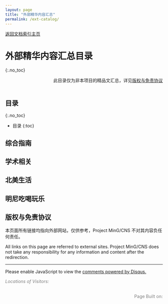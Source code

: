 ```yaml
---
layout: page
title: "外部精华内容汇总"
permalink: /ext-catalog/
---
```


<!-- Global site tag (gtag.js) - Google Analytics -->
<script async src="https://www.googletagmanager.com/gtag/js?id=G-4DT3EE5Z3Q"></script>
<script>
  window.dataLayer = window.dataLayer || [];
  function gtag(){dataLayer.push(arguments);}
  gtag('js', new Date());

  gtag('config', 'G-4DT3EE5Z3Q');
</script>
<script data-ad-client="ca-pub-3457849876540251" async src="https://pagead2.googlesyndication.com/pagead/js/adsbygoogle.js"></script>

<div>
<a href="http://www.mingcns.org">返回文档索引主页</a>
</div>

# 外部精华内容汇总目录
{:.no_toc}

<div align="right">
此目录仅为非本项目的精品文汇总，详见<a href="#版权与免责协议">版权与免责协议</a><br>
</div><br>

## 目录
{:.no_toc}

* 目录
{:toc}


<script type="text/javascript">
    // Redirects reader to an external site via util/redirector
    function redirect(name, link) {
        const redirectorPrefix = "https://www.mingcns.org/utils/redirector?";
        window.location.replace(
            redirectorPrefix + "name=" + encodeURI(name) + "&link=" + encodeURI(link));
    }

    // Renders single article item
    function renderListItem(item) {
        document.write(
            "<li> <p> <a href=\"#\" onclick=\"redirect('"
            + item[0]
            + "', '"
            + item[1]
            + "')\">"
            + item[0]
            + "</a> </p> </li>\n");
    }

    // Renders a list of articles
    function renderList(extCatlogList) {
        document.write("<ul>\n");
        extCatlogList.forEach(renderListItem)
        document.write("</ul>\n");
    }
</script>

## 综合指南
<script type="text/javascript">
    const generalList = [
        ["[2020][UMNCSSA] CSSA新生手册 | 新生手册", "https://share.weiyun.com/5pVgcAL"],
        ["[2020-05-04][collegelife] 2020赴美必备第一弹 | 出入境体检？疫苗接种？看这一篇就够啦！", "https://mp.weixin.qq.com/s/BlMmzT9kMCCelPp3W3YFqg"],
        ["[2019-05-08][CUSAUMN] 新生指南 | Off-campus Housing", "https://mp.weixin.qq.com/s/_K-cgWjMPSH8_dD-KZyZHQ"],
        ["[2020-04-30][明尼苏达大学驻华代表处UMN] 2020迎新 | 校园导览 - 明大双子城", "https://mp.weixin.qq.com/s/XuDafFhDTcOBGtg1Fz9w_A"],        
        ["[2019-08-01][UMNCSSA] CSSA新生大礼包 | 99%的新生点开都流泪了", "https://mp.weixin.qq.com/s/-HDsSr8rUTzIy2HEuZZ5wg"],
        ["[2019-08-01][UMNCSSA] CSSA新生手册 | 行前准备篇", "https://mp.weixin.qq.com/s/vuSXbp57tlhQL7O3udxgHA"],
        ["[2019-08-01][UMNCSSA] CSSA新生手册 | 入学指南篇", "https://mp.weixin.qq.com/s/aEsBME0jCzmGFe3-61sY1w"],
        ["[2019-08-01][UMNCSSA] CSSA新生手册 | 学术篇", "https://mp.weixin.qq.com/s/-sqeHMCQqd2XbfThFKvz8g"],
        ["[2019-08-01][UMNCSSA] CSSA新生手册 | 生活篇", "https://mp.weixin.qq.com/s/rvpDTiANDHR2ZN7iLkwRVQ"],
    ];

    renderList(generalList);
</script>

## 学术相关
<script type="text/javascript">
    const academyList = [
        ["[2020-06-15][ABESAUMN] 新生大礼包 | 下一个GPA上分小天才就是你","https://mp.weixin.qq.com/s/-7YuZnutHk0D-__VLa8GRA"],
        ["[2019-04-18][UMNCSSA] CSSA干货 | LE课程都选啥？拯救你的GPA就看这一篇", "https://mp.weixin.qq.com/s/ME9Kggxbc8rsI8qybp9_-g"],
        ["[2019-04-25][UMNCSSA] CSSA干货 | 选课指南第二弹！承包你的LE～", "https://mp.weixin.qq.com/s/7gdKZqSKAvDn4MhmMVEUdg"],
        ["[2019-05-01][UMNCSSA] CSSA干货 | 选课指南第三弹来袭！", "https://mp.weixin.qq.com/s/N0wyTHZfxY_gD7gyz13MPw"],
        ["[2019-05-05][UMNCSSA] CSSA干货 | 请接收！选课指南第四期", "https://mp.weixin.qq.com/s/JOQLXEdmrhs1345kQv30eA"],
    ];

    renderList(academyList);
</script>

## 北美生活
<script type="text/javascript">
    const lifeList = [
        ["[2020-03-08][吃货小分队] 美国足不出户买菜图鉴", "https://mp.weixin.qq.com/s/ACx6m4NPONNKqPI5-hMo6Q"],
    ];

    renderList(lifeList);
</script>

## 明尼吃喝玩乐
<script type="text/javascript">
    const foodList = [
        ["[2019-07-18][GCCUMTC] 明尼美食种草之“炸鸡”！", "https://mp.weixin.qq.com/s/eIuWcqxf19G2hhQl6NtbaQ"],
    ];

    renderList(foodList);
</script>

## 版权与免责协议

本页面所有链接均指向外部网站，仅供参考，Project MinG/CNS 不对其内容负任何责任。

All links on this page are referred to external sites. Project MinG/CNS does not take any
responsibility for any information and content after the redirection.

---

<div id="disqus_thread"></div>
<script async>
    var disqus_config = function () {
    this.page.url = 'https://www.mingcns.org/ext-catalog/';
    this.page.identifier = 'ext-catalog';
    };

    (function() { // DON'T EDIT BELOW THIS LINE
    var d = document, s = d.createElement('script');
    s.src = 'https://mingcns.disqus.com/embed.js';
    s.setAttribute('data-timestamp', +new Date());
    (d.head || d.body).appendChild(s);
    })();
</script>
<noscript>Please enable JavaScript to view the <a href="https://disqus.com/?ref_noscript">comments powered by Disqus.</a></noscript>

_<font color="grey">Locations of Visitors: </font>_
<div style="width: 50%; ">
<script type='text/javascript' id='clustrmaps' src='//cdn.clustrmaps.com/map_v2.js?cl=ffffff&w=a&t=tt&d=6dgA5xsRget7ciqINHnS-LTZ2Bt67OdMGfiecR3Qa-8&cmo=ff7a00&cmn=ff0000&ct=ffffff&co=2d78ad'></script>
</div><br>

<div align="right" style="color: grey">
Page Built on:
<i><script type="text/javascript"> document.write(document.lastModified); </script></i>
</div>
